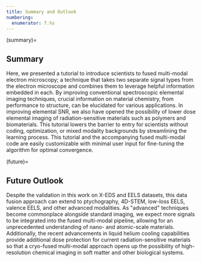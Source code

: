 ```yaml
---
title: Summary and Outlook
numbering:
  enumerator: 7.%s
---
```


(summary)=
## Summary

Here, we presented a tutorial to introduce scientists to fused multi-modal electron microscopy; a technique that takes two separate signal types from the electron microscope and combines them to leverage helpful information embedded in each. By improving conventional spectroscopic elemental imaging techniques, crucial information on material chemistry, from performance to structure, can be elucidated for various applications. In improving elemental SNR, we also have opened the possibility of lower dose elemental imaging of radiation-sensitive materials such as polymers and biomaterials.  This tutorial lowers the barrier to entry for scientists without coding, optimization, or mixed modality backgrounds by streamlining the learning process.  This tutorial and the accompanying fused multi-modal code are easily customizable with minimal user input for fine-tuning the algorithm for optimal convergence.

(future)=
## Future Outlook

Despite the validation in this work on X-EDS and EELS datasets, this data fusion approach can extend to ptychography, 4D-STEM, low-loss EELS, valence EELS, and other advanced modalities. As "advanced" techniques become commonplace alongside standard imaging, we expect more signals to be integrated into the fused multi-modal pipeline, allowing for an unprecedented understanding of nano- and atomic-scale materials. Additionally, the recent advancements in liquid helium cooling capabilities provide additional dose protection for current radiation-sensitive materials so that a cryo-fused multi-modal approach opens up the possibility of high-resolution chemical imaging in soft matter and other biological systems.



